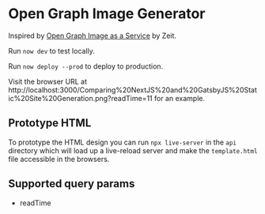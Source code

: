 # Open Graph Image Generator

Inspired by [Open Graph Image as a Service](https://github.com/zeit/og-image) by Zeit.

Run `now dev` to test locally.

Run `now deploy --prod` to deploy to production.

Visit the browser URL at http://localhost:3000/Comparing%20NextJS%20and%20GatsbyJS%20Static%20Site%20Generation.png?readTime=11 for an example.

## Prototype HTML

To prototype the HTML design you can run `npx live-server` in the `api` directory which will load up a live-reload server and make the `template.html` file accessible in the browsers.

## Supported query params

- readTime